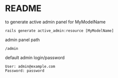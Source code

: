 # README

to generate active admin panel for MyModelName
```
rails generate active_admin:resource [MyModelName] 
```

admin panel path
```
/admin
```

default admin login/password
```
User: admin@example.com
Password: password
```
